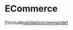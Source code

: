 # ECommerce

[!include[validationcommande](ecommerce.validationcommande.autogen.md)]

































































































































